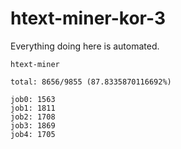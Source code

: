 # htext-miner-kor-3

Everything doing here is automated.

```
htext-miner

total: 8656/9855 (87.8335870116692%)

job0: 1563
job1: 1811
job2: 1708
job3: 1869
job4: 1705
```